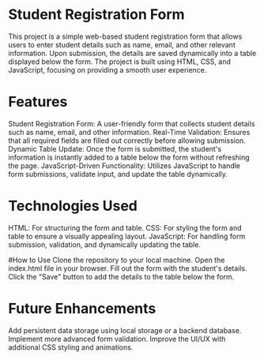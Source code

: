 # Student Registration Form
This project is a simple web-based student registration form that allows users to enter student details such as name, email, and other relevant information. Upon submission, the details are saved dynamically into a table displayed below the form. The project is built using HTML, CSS, and JavaScript, focusing on providing a smooth user experience.

# Features
Student Registration Form: A user-friendly form that collects student details such as name, email, and other information.
Real-Time Validation: Ensures that all required fields are filled out correctly before allowing submission.
Dynamic Table Update: Once the form is submitted, the student's information is instantly added to a table below the form without refreshing the page.
JavaScript-Driven Functionality: Utilizes JavaScript to handle form submissions, validate input, and update the table dynamically.

# Technologies Used
HTML: For structuring the form and table.
CSS: For styling the form and table to ensure a visually appealing layout.
JavaScript: For handling form submission, validation, and dynamically updating the table.

#How to Use
Clone the repository to your local machine.
Open the index.html file in your browser.
Fill out the form with the student's details.
Click the "Save" button to add the details to the table below the form.

# Future Enhancements
Add persistent data storage using local storage or a backend database.
Implement more advanced form validation.
Improve the UI/UX with additional CSS styling and animations.
